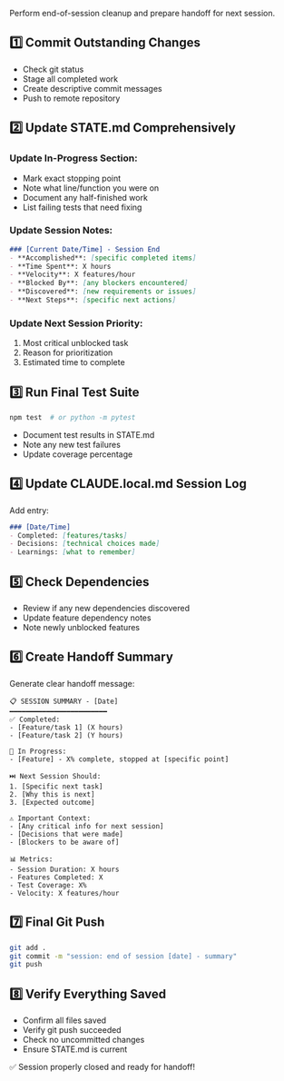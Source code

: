Perform end-of-session cleanup and prepare handoff for next session.

## 1️⃣ Commit Outstanding Changes
- Check git status
- Stage all completed work
- Create descriptive commit messages
- Push to remote repository

## 2️⃣ Update STATE.md Comprehensively

### Update In-Progress Section:
- Mark exact stopping point
- Note what line/function you were on
- Document any half-finished work
- List failing tests that need fixing

### Update Session Notes:
```markdown
### [Current Date/Time] - Session End
- **Accomplished**: [specific completed items]
- **Time Spent**: X hours
- **Velocity**: X features/hour
- **Blocked By**: [any blockers encountered]
- **Discovered**: [new requirements or issues]
- **Next Steps**: [specific next actions]
```

### Update Next Session Priority:
1. Most critical unblocked task
2. Reason for prioritization
3. Estimated time to complete

## 3️⃣ Run Final Test Suite
```bash
npm test  # or python -m pytest
```
- Document test results in STATE.md
- Note any new test failures
- Update coverage percentage

## 4️⃣ Update CLAUDE.local.md Session Log
Add entry:
```markdown
### [Date/Time]
- Completed: [features/tasks]
- Decisions: [technical choices made]
- Learnings: [what to remember]
```

## 5️⃣ Check Dependencies
- Review if any new dependencies discovered
- Update feature dependency notes
- Note newly unblocked features

## 6️⃣ Create Handoff Summary
Generate clear handoff message:

```
📋 SESSION SUMMARY - [Date]
━━━━━━━━━━━━━━━━━━━━━━━━
✅ Completed:
- [Feature/task 1] (X hours)
- [Feature/task 2] (Y hours)

🔄 In Progress:
- [Feature] - X% complete, stopped at [specific point]

⏭️ Next Session Should:
1. [Specific next task]
2. [Why this is next]
3. [Expected outcome]

⚠️ Important Context:
- [Any critical info for next session]
- [Decisions that were made]
- [Blockers to be aware of]

📊 Metrics:
- Session Duration: X hours
- Features Completed: X
- Test Coverage: X%
- Velocity: X features/hour
```

## 7️⃣ Final Git Push
```bash
git add .
git commit -m "session: end of session [date] - summary"
git push
```

## 8️⃣ Verify Everything Saved
- Confirm all files saved
- Verify git push succeeded
- Check no uncommitted changes
- Ensure STATE.md is current

✅ Session properly closed and ready for handoff!
